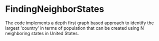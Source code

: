 # FindingNeighborStates
The code implements a depth first graph based approach to identify the largest 'country' in terms of population that can be created using N neighboring states in United States.
